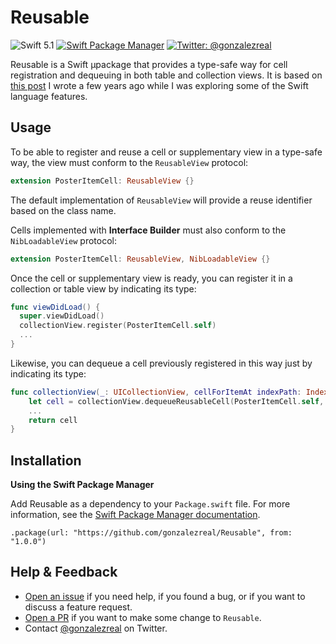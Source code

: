 # Reusable

![Swift 5.1](https://img.shields.io/badge/Swift-5.1-orange.svg)
[![Swift Package Manager](https://img.shields.io/badge/spm-compatible-brightgreen.svg?style=flat)](https://swift.org/package-manager)
[![Twitter: @gonzalezreal](https://img.shields.io/badge/twitter-@gonzalezreal-blue.svg?style=flat)](https://twitter.com/gonzalezreal)

Reusable is a Swift µpackage that provides a type-safe way for cell registration and dequeuing in both table and collection views. It is based on [this post](https://medium.com/@gonzalezreal/ios-cell-registration-reusing-with-swift-protocol-extensions-and-generics-c5ac4fb5b75e) I wrote a few years ago while I was exploring some of the Swift language features.

## Usage

To be able to register and reuse a cell or supplementary view in a type-safe way, the view must conform to the `ReusableView` protocol:

```Swift
extension PosterItemCell: ReusableView {}
```

The default implementation of `ReusableView` will provide a reuse identifier based on the class name.

Cells implemented with **Interface Builder** must also conform to the `NibLoadableView` protocol:

```Swift
extension PosterItemCell: ReusableView, NibLoadableView {}
```

Once the cell or supplementary view is ready, you can register it in a collection or table view by indicating its type:

```Swift
func viewDidLoad() {
  super.viewDidLoad()
  collectionView.register(PosterItemCell.self)
  ...
}
```

Likewise, you can dequeue a cell previously registered in this way just by indicating its type:

```Swift
func collectionView(_: UICollectionView, cellForItemAt indexPath: IndexPath) -> UICollectionViewCell {
    let cell = collectionView.dequeueReusableCell(PosterItemCell.self, for: indexPath)
    ...
    return cell
}
```

## Installation
**Using the Swift Package Manager**

Add Reusable as a dependency to your `Package.swift` file. For more information, see the [Swift Package Manager documentation](https://github.com/apple/swift-package-manager/tree/master/Documentation).

```
.package(url: "https://github.com/gonzalezreal/Reusable", from: "1.0.0")
```

## Help & Feedback
- [Open an issue](https://github.com/gonzalezreal/Reusable/issues/new) if you need help, if you found a bug, or if you want to discuss a feature request.
- [Open a PR](https://github.com/gonzalezreal/Reusable/pull/new/master) if you want to make some change to `Reusable`.
- Contact [@gonzalezreal](https://twitter.com/gonzalezreal) on Twitter.

